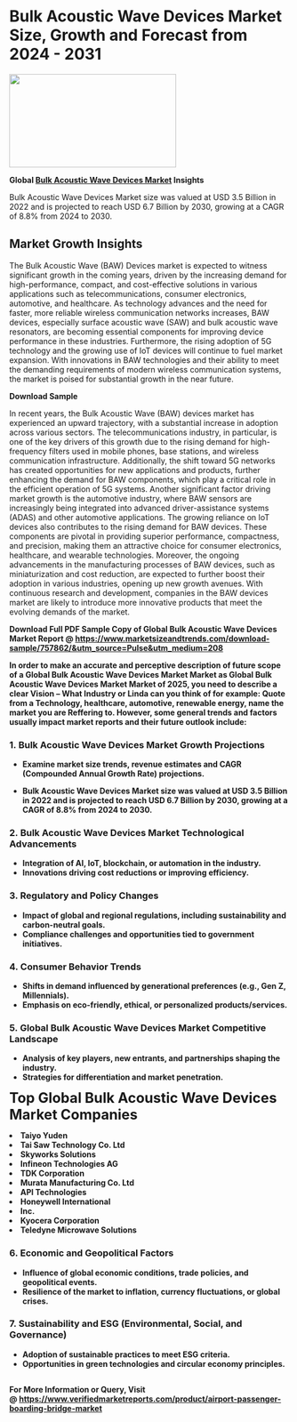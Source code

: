 <H1>Bulk Acoustic Wave Devices Market Size, Growth and Forecast from 2024 - 2031</H1><img class="aligncenter size-medium wp-image-584254" src="https://thirdeyenews.in/wp-content/uploads/2024/09/Global-Market-Research-300x168.jpeg" alt="" width="300" height="168" /><p><strong>Global&nbsp;<a href="https://www.marketsizeandtrends.com/download-sample/757862/&amp;utm_source=Pulse&amp;utm_medium=208">Bulk Acoustic Wave Devices Market</a> Insights</strong></p><p>Bulk Acoustic Wave Devices Market size was valued at USD 3.5 Billion in 2022 and is projected to reach USD 6.7 Billion by 2030, growing at a CAGR of 8.8% from 2024 to 2030.</p><p><h2>Market Growth Insights</h2> <p>The Bulk Acoustic Wave (BAW) Devices market is expected to witness significant growth in the coming years, driven by the increasing demand for high-performance, compact, and cost-effective solutions in various applications such as telecommunications, consumer electronics, automotive, and healthcare. As technology advances and the need for faster, more reliable wireless communication networks increases, BAW devices, especially surface acoustic wave (SAW) and bulk acoustic wave resonators, are becoming essential components for improving device performance in these industries. Furthermore, the rising adoption of 5G technology and the growing use of IoT devices will continue to fuel market expansion. With innovations in BAW technologies and their ability to meet the demanding requirements of modern wireless communication systems, the market is poised for substantial growth in the near future.</p> <p><strong>Download Sample</strong></p> <p>In recent years, the Bulk Acoustic Wave (BAW) devices market has experienced an upward trajectory, with a substantial increase in adoption across various sectors. The telecommunications industry, in particular, is one of the key drivers of this growth due to the rising demand for high-frequency filters used in mobile phones, base stations, and wireless communication infrastructure. Additionally, the shift toward 5G networks has created opportunities for new applications and products, further enhancing the demand for BAW components, which play a critical role in the efficient operation of 5G systems. Another significant factor driving market growth is the automotive industry, where BAW sensors are increasingly being integrated into advanced driver-assistance systems (ADAS) and other automotive applications. The growing reliance on IoT devices also contributes to the rising demand for BAW devices. These components are pivotal in providing superior performance, compactness, and precision, making them an attractive choice for consumer electronics, healthcare, and wearable technologies. Moreover, the ongoing advancements in the manufacturing processes of BAW devices, such as miniaturization and cost reduction, are expected to further boost their adoption in various industries, opening up new growth avenues. With continuous research and development, companies in the BAW devices market are likely to introduce more innovative products that meet the evolving demands of the market.</p> <p><strong></p><p><span class=""><strong>Download Full PDF Sample Copy of Global Bulk Acoustic Wave Devices Market Report</strong> @ <a href="https://www.marketsizeandtrends.com/download-sample/757862/&amp;utm_source=Pulse&amp;utm_medium=208" target="_blank">https://www.marketsizeandtrends.com/download-sample/757862/&amp;utm_source=Pulse&amp;utm_medium=208</a></span></p><p>In order to make an accurate and perceptive description of future scope of a Global&nbsp;Bulk Acoustic Wave Devices Market Market as Global&nbsp;Bulk Acoustic Wave Devices Market Market of 2025, you need to describe a clear Vision &ndash; What Industry or Linda can you think of for example: Quote from a Technology, healthcare, automotive, renewable energy, name the market you are Reffering to. However, some general trends and factors usually impact market reports and their future outlook include:</p><h3>1.&nbsp;<strong>Bulk Acoustic Wave Devices Market Growth Projections</strong></h3><ul><li>Examine market size trends, revenue estimates and CAGR (Compounded Annual Growth Rate) projections.</li><li><p>Bulk Acoustic Wave Devices Market size was valued at USD 3.5 Billion in 2022 and is projected to reach USD 6.7 Billion by 2030, growing at a CAGR of 8.8% from 2024 to 2030.</p></li></ul><h3>2.&nbsp;<strong>Bulk Acoustic Wave Devices Market Technological Advancements</strong></h3><ul><li>Integration of AI, IoT, blockchain, or automation in the industry.</li><li>Innovations driving cost reductions or improving efficiency.</li></ul><h3>3.&nbsp;<strong>Regulatory and Policy Changes</strong></h3><ul><li>Impact of global and regional regulations, including sustainability and carbon-neutral goals.</li><li>Compliance challenges and opportunities tied to government initiatives.</li></ul><h3>4.&nbsp;<strong>Consumer Behavior Trends</strong></h3><ul><li>Shifts in demand influenced by generational preferences (e.g., Gen Z, Millennials).</li><li>Emphasis on eco-friendly, ethical, or personalized products/services.</li></ul><h3>5.&nbsp;<strong>Global Bulk Acoustic Wave Devices Market Competitive Landscape</strong></h3><ul><li>Analysis of key players, new entrants, and partnerships shaping the industry.</li><li>Strategies for differentiation and market penetration.</li></ul><p data-pm-slice="1 1 []"><span style="color: inherit; font-family: inherit; font-size: 25px;">Top Global Bulk Acoustic Wave Devices Market Companies</span></p><div class="" data-test-id=""><p><li>Taiyo Yuden</li><li> Tai Saw Technology Co. Ltd</li><li> Skyworks Solutions</li><li> Infineon Technologies AG</li><li> TDK Corporation</li><li> Murata Manufacturing Co. Ltd</li><li> API Technologies</li><li> Honeywell International</li><li> Inc.</li><li> Kyocera Corporation</li><li> Teledyne Microwave Solutions</li></p></div><h3>6.&nbsp;<strong>Economic and Geopolitical Factors</strong></h3><ul><li>Influence of global economic conditions, trade policies, and geopolitical events.</li><li>Resilience of the market to inflation, currency fluctuations, or global crises.</li></ul><h3>7.&nbsp;<strong>Sustainability and ESG (Environmental, Social, and Governance)</strong></h3><ul><li>Adoption of sustainable practices to meet ESG criteria.</li><li>Opportunities in green technologies and circular economy principles.</li></ul><h2><strong style="font-size: 14px;">For More Information or Query, Visit @&nbsp;</strong><a style="background-color: #ffffff; font-size: 14px;" href="https://www.marketsizeandtrends.com/report/bulk-acoustic-wave-devices-market/" target="_blank">https://www.verifiedmarketreports.com/product/airport-passenger-boarding-bridge-market</a></h2>
